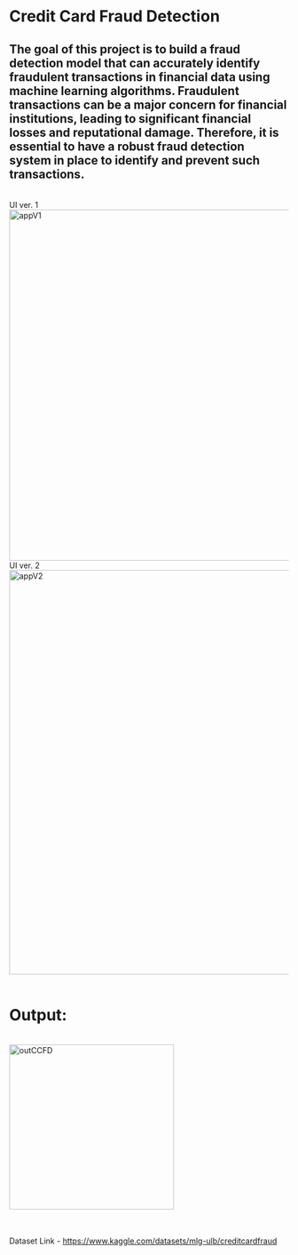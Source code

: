 # Credit Card Fraud Detection 

## The goal of this project is to build a fraud detection model that can accurately identify fraudulent transactions in financial data using machine learning algorithms. Fraudulent transactions can be a major concern for financial institutions, leading to significant financial losses and reputational damage. Therefore, it is essential to have a robust fraud detection system in place to identify and prevent such transactions.

</br>
UI ver. 1
</br>

<img width="632" alt="appV1" src="https://github.com/dexprimZ/credit_Card_Fraud_Detect/assets/110420696/4ebbd69a-c18d-4906-9336-b058e7cf6099">

</br>
UI ver. 2
</br>

<img width="728" alt="appV2" src="https://github.com/dexprimZ/credit_Card_Fraud_Detect/assets/110420696/eea301b2-f2a4-4d10-b096-fbdbb14589ad">

</br>
</br>

# Output: 
</br>
<img width="297" alt="outCCFD" src="https://github.com/dexprimZ/Credit_Card_Fraud_Detect/assets/110420696/771a37d2-646b-4b64-9566-23c3971a3282">

</br>
</br>
</br>

Dataset Link - https://www.kaggle.com/datasets/mlg-ulb/creditcardfraud
